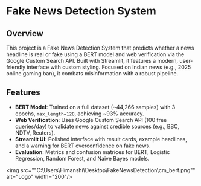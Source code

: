 # Fake News Detection System

## Overview
This project is a Fake News Detection System that predicts whether a news headline is real or fake using a BERT model and web verification via the Google Custom Search API. Built with Streamlit, it features a modern, user-friendly interface with custom styling. Focused on Indian news (e.g., 2025 online gaming ban), it combats misinformation with a robust pipeline.

## Features
- **BERT Model**: Trained on a full dataset (~44,266 samples) with 3 epochs, `max_length=128`, achieving ~93% accuracy.
- **Web Verification**: Uses Google Custom Search API (100 free queries/day) to validate news against credible sources (e.g., BBC, NDTV, Reuters).
- **Streamlit UI**: Polished interface with result cards, example headlines, and a warning for BERT overconfidence on fake news.
- **Evaluation**: Metrics and confusion matrices for BERT, Logistic Regression, Random Forest, and Naive Bayes models.

<img src=""C:\Users\Himanshi\Desktop\FakeNewsDetection\cm_bert.png"" alt="Logo" width="200"/>
   
